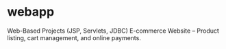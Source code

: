 # webapp
Web-Based Projects (JSP, Servlets, JDBC) E-commerce Website – Product listing, cart management, and online  payments. 
